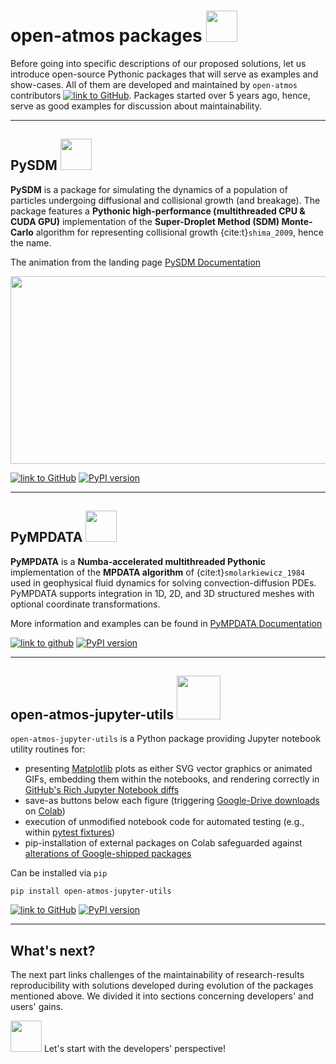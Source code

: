# **open-atmos** packages <img src=img/code-branch-solid.svg width=50>
Before going into specific descriptions of our proposed solutions, let us introduce open-source Pythonic packages that will serve as examples and show-cases. All of them are developed and maintained by `open-atmos` contributors [![link to GitHub](https://img.shields.io/static/v1?label=open-atmos%20on&logo=github&color=87ce3e&message=GitHub)](https://github.com/open-atmos).
Packages started over 5 years ago, hence, serve as good examples for discussion about maintainability.



---

## PySDM               <img src="img/pysdm_logo.svg" width=50>


**PySDM** is a package for simulating the dynamics of a population of particles undergoing diffusional and collisional growth (and breakage). The package features a **Pythonic high-performance (multithreaded CPU & CUDA GPU)** implementation of the **Super-Droplet Method (SDM) Monte-Carlo** algorithm for representing collisional growth {cite:t}`shima_2009`, hence the name. 

The animation from the landing page [PySDM Documentation](https://open-atmos.github.io/PySDM/)

<img width="600" height="300" src="https://github.com/open-atmos/PySDM/releases/download/tip/docs_intro_animation_ubuntu-24.04.gif">


[![link to GitHub](https://img.shields.io/static/v1?label=PySDM%20on&logo=github&color=87ce3e&message=GitHub)](https://github.com/open-atmos/PySDM)
[![PyPI version](https://badge.fury.io/py/PySDM.svg)](https://pypi.org/project/PySDM)

---

## PyMPDATA <img src="img/pympdata_logo.svg" width=50>
 

**PyMPDATA** is a **Numba-accelerated multithreaded Pythonic** implementation of the **MPDATA algorithm** of {cite:t}`smolarkiewicz_1984` used in geophysical fluid dynamics for solving convection-diffusion PDEs. PyMPDATA supports integration in 1D, 2D, and 3D structured meshes with optional coordinate transformations. 

More information and examples can be found in [PyMPDATA Documentation](https://open-atmos.github.io/PyMPDATA/)


[![link to github](https://img.shields.io/static/v1?label=PyMPDATA%20on&logo=github&color=87ce3e&message=GitHub)](https://github.com/open-atmos/PyMPDATA)
[![PyPI version](https://badge.fury.io/py/PyMPDATA.svg)](https://pypi.org/project/PyMPDATA)

---

## open-atmos-jupyter-utils <img src=img/Atmos-logo-vert.svg width=70>

`open-atmos-jupyter-utils` is a Python package providing Jupyter notebook utility routines for:
- presenting [Matplotlib](https://matplotlib.org) plots as either SVG vector graphics or animated GIFs, embedding them within the notebooks, and rendering correctly in [GitHub's Rich Jupyter Notebook diffs](https://github.blog/changelog/2023-03-01-feature-preview-rich-jupyter-notebook-diffs/)
- save-as buttons below each figure (triggering [Google-Drive downloads](https://colab.research.google.com/notebooks/io.ipynb#scrollTo=hauvGV4hV-Mh) on [Colab](https://colab.google/))
- execution of unmodified notebook code for automated testing (e.g., within [pytest fixtures](https://docs.pytest.org/en/stable/explanation/fixtures.html))
- pip-installation of external packages on Colab safeguarded against [alterations of Google-shipped packages](https://github.com/googlecolab/colabtools/issues/2837)
 
Can be installed via `pip`

```
pip install open-atmos-jupyter-utils
```

[![link to GitHub](https://img.shields.io/static/v1?label=open-atmos-jupyter-utils%20on&logo=github&color=87ce3e&message=GitHub)](https://github.com/open-atmos/jupyter-utils)
[![PyPI version](https://badge.fury.io/py/open-atmos-jupyter-utils.svg)](https://pypi.org/project/open-atmos-jupyter-utils)

---

## What's next?

The next part links challenges of the maintainability of research-results reproducibility with solutions developed during evolution of the packages mentioned above. We divided it into sections concerning developers' and users' gains. 

<img src="img/signs-post-solid.svg" width=50> Let's start with the developers' perspective!

